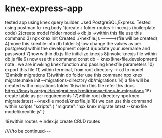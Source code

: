 # knex-express-app
tested app using knex query builder. Used PostgreSQL,Express. Tested using postman for req.body 
1)create a folder routes-> index.js (boilerplate code)
2)create model folder model-> db.js ->within this file use this command
3) npx knex init 
Created ./knexfile.js ----->(file will be created)
4)move this knexfile into db folder
5)now change the values as per postgresql within the development object
6)update your username and password
7)now within db.js file 
initialize knexjs 
8)invoke knexjs file within db.js file
9) now use this command
const db = knex(knexfile.development)
note : we are invoking knex function and passing knexfile parameters
10) export this file
11) within terminal, from root directory -> cd to model
12)mkdir migrations
13)within db folder use this command
npx knex migrate:make init --migrations-directory db/migrations 
14) a file will be created withn migrations folder
15)within this file  refer this docs
https://knexjs.org/guide/migrations.html#transactions-in-migrations
16) create table as per requirements
17)within root directory
npx knex migrate:latest --knexfile model/knexfile.js
18) we can use this command within scripts 
"scripts":{
"migrate":"npx knex migrate:latest --knexfile model/knexfile.js"
}

19)within routes ->index.js 
create CRUD routes

/////to  be continued---







